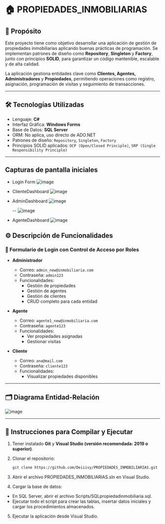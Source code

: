 # 🏠 PROPIEDADES_INMOBILIARIAS

## 📌 Propósito

Este proyecto tiene como objetivo desarrollar una aplicación de gestión de propiedades inmobiliarias aplicando buenas prácticas de programación. Se implementan patrones de diseño como **Repository**, **Singleton** y **Factory**, junto con principios **SOLID**, para garantizar un código mantenible, escalable y de alta calidad.

La aplicación gestiona entidades clave como **Clientes, Agentes, Administradores** y **Propiedades**, permitiendo operaciones como registro, asignación, programación de visitas y seguimiento de transacciones.

---

## 🛠 Tecnologías Utilizadas

- Lenguaje: **C#**
- Interfaz Gráfica: **Windows Forms**
- Base de Datos: **SQL Server**
- ORM: No aplica, uso directo de ADO.NET
- Patrones de diseño: `Repository`, `Singleton`, `Factory`
- Principios SOLID aplicados: `OCP (Open/Closed Principle)`, `SRP (Single Responsibility Principle)`

---

## Capturas de pantalla iniciales
- Login Form
![image](https://github.com/user-attachments/assets/cb354d9a-b5f4-4806-8f39-101e1c747178)

- ClienteDashboard
  ![image](https://github.com/user-attachments/assets/ac81cb20-684c-4124-bc9c-dfa4f463f08b)

- AdminDashboard
  ![image](https://github.com/user-attachments/assets/f1f8ffe0-bfcf-4fc4-9905-ba4681c869ed)
  
  --
  ![image](https://github.com/user-attachments/assets/80e5c970-ee89-495c-902d-5ed4f15aba12)

- AgenteDashboard
  ![image](https://github.com/user-attachments/assets/4b3ef959-a26d-4cd9-9182-d8707b753842)


  


## ⚙️ Descripción de Funcionalidades

### 🔐 Formulario de Login con Control de Acceso por Roles

- **Administrador**
  - Correo: `admin_new@inmobiliaria.com`
  - Contraseña: `admin123`
  - Funcionalidades:
    - Gestión de propiedades
    - Gestión de agentes
    - Gestión de clientes
    - CRUD completo para cada entidad

- **Agente**
  - Correo: `agente1_new@inmobiliaria.com`
  - Contraseña: `agente123`
  - Funcionalidades:
    - Ver propiedades asignadas
    - Gestionar visitas

- **Cliente**
  - Correo: `ana@mail.com`
  - Contraseña: `cliente123`
  - Funcionalidades:
    - Visualizar propiedades disponibles

---

## 🗂️ Diagrama Entidad-Relación

![image](https://github.com/user-attachments/assets/37d3f3b4-e1d3-43ca-bb8c-69d0f664eb52)

---

## 🧪 Instrucciones para Compilar y Ejecutar

1. Tener instalado **Git** y **Visual Studio (versión recomendada: 2019 o superior)**.
2. Clonar el repositorio:
   ```bash
   git clone https://github.com/Deiiivy/PROPIEDADES_INMOBILIARIAS.git
    ```
3. Abrir el archivo PROPIEDADES_INMOBILIARIAS.sln en Visual Studio.

4. Cargar la base de datos:
  - En SQL Server, abrir el archivo Scripts/SQLpropiedadinmobiliaria.sql.
  - Ejecutar todo el script para crear las tablas, insertar datos iniciales y cargar los procedimientos almacenados.

5. Ejecutar la aplicación desde Visual Studio.


